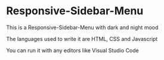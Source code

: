 # Responsive-Sidebar-Menu
 This is a Responsive-Sidebar-Menu with dark and night mood 
 
 The languages used to write it are HTML, CSS and Javascript

 You can run it with any editors like Visual Studio Code
